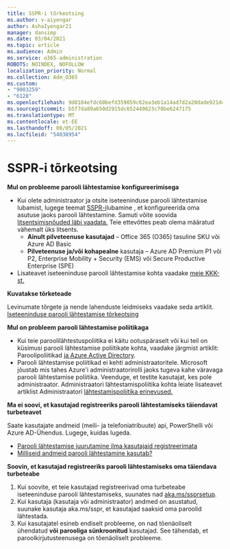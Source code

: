 ```yaml
---
title: SSPR-i tõrkeotsing
ms.author: v-aiyengar
author: AshaIyengar21
manager: dansimp
ms.date: 03/04/2021
ms.topic: article
ms.audience: Admin
ms.service: o365-administration
ROBOTS: NOINDEX, NOFOLLOW
localization_priority: Normal
ms.collection: Adm_O365
ms.custom:
- "9003259"
- "6128"
ms.openlocfilehash: 9d8184efdc60befd359059c62ea3eb1a14ad7d2a20dade921d4a71e424f52033
ms.sourcegitcommit: b5f7da89a650d2915dc652449623c78be6247175
ms.translationtype: MT
ms.contentlocale: et-EE
ms.lasthandoff: 08/05/2021
ms.locfileid: "54038954"
---
```

# <a name="troubleshoot-sspr"></a>SSPR-i tõrkeotsing

**Mul on probleeme parooli lähtestamise konfigureerimisega**

- Kui olete administraator ja otsite iseteeninduse parooli lähtestamise lubamist, lugege teemat [SSPR-i](https://docs.microsoft.com/azure/active-directory/authentication/tutorial-enable-sspr)lubamine , et konfigureerida oma asutuse jaoks parooli lähtestamine. Samuti võite soovida [litsentsimisnõuded läbi vaadata.](https://docs.microsoft.com/azure/active-directory/authentication/concept-sspr-licensing?WT.mc_id=Portal-Microsoft_Azure_Support) Teie ettevõttes peab olema määratud vähemalt üks litsents.
    - **Ainult pilveteenuse kasutajad** – Office 365 (O365) tasuline SKU või Azure AD Basic
    - **Pilveteenuse ja/või kohapealne** kasutaja – Azure AD Premium P1 või P2, Enterprise Mobility + Security (EMS) või Secure Productive Enterprise (SPE)
- Lisateavet iseteeninduse parooli lähtestamise kohta vaadake [meie KKK-st.](https://docs.microsoft.com/azure/active-directory/authentication/active-directory-passwords-faq?WT.mc_id=Portal-Microsoft_Azure_Support)

**Kuvatakse tõrketeade**

Levinumate tõrgete ja nende lahenduste leidmiseks vaadake seda artiklit. [Iseteeninduse parooli lähtestamise tõrkeotsing](https://docs.microsoft.com/azure/active-directory/authentication/active-directory-passwords-troubleshoot?WT.mc_id=Portal-Microsoft_Azure_Support)

**Mul on probleem parooli lähtestamise poliitikaga**

- Kui teie paroolilähtestuspoliitika ei käitu ootuspäraselt või kui teil on küsimusi parooli lähtestamise poliitikate kohta, vaadake järgmist artiklit: Paroolipoliitikad [ja Azure Active Directory](https://docs.microsoft.com/azure/active-directory/authentication/concept-sspr-policy?WT.mc_id=Portal-Microsoft_Azure_Support).
- Parooli lähtestamise poliitikad ei kehti administraatoritele. Microsoft jõustab mis tahes Azure'i administraatorirolli jaoks tugeva kahe väravaga parooli lähtestamise poliitika. Veenduge, et testite kasutajat, kes pole administraator. Administraatori lähtestamispoliitika kohta leiate lisateavet artiklist Administraatori [lähtestamispoliitika erinevused.](https://docs.microsoft.com/azure/active-directory/authentication/concept-sspr-policy?WT.mc_id=Portal-Microsoft_Azure_Support#administrator-reset-policy-differences)

**Ma ei soovi, et kasutajad registreeriks parooli lähtestamiseks täiendavat turbeteavet**

Saate kasutajate andmeid (meili- ja telefoniatribuute) api, PowerShelli või Azure AD-Ühendus. Lugege, kuidas lugeda.

- [Parooli lähtestamise juurutamine ilma kasutajaid registreerimata](https://docs.microsoft.com/azure/active-directory/active-directory-passwords-data?WT.mc_id=Portal-Microsoft_Azure_Support#set-and-read-authentication-data-using-powershell)
- [Milliseid andmeid parooli lähtestamine kasutab?](https://docs.microsoft.com/azure/active-directory/active-directory-passwords-data?WT.mc_id=Portal-Microsoft_Azure_Support)

**Soovin, et kasutajad registreeriks parooli lähtestamiseks oma täiendava turbeteabe**

1. Kui soovite, et teie kasutajad registreerivad oma turbeteabe iseteeninduse parooli lähtestamiseks, suunates nad [aka.ms/ssprsetup](https://mysignins.microsoft.com/security-info).
1. Kui kasutaja (kasutaja või administraator) andmed on asustatud, [](https://passwordreset.microsoftonline.com/) suunake kasutaja aka.ms/sspr, et kasutajad saaksid oma paroolid lähtestada.
1. Kui kasutajatel esineb endiselt probleeme, on nad tõenäoliselt ühendatud **või** **parooliga sünkroonitud** kasutajad. See tähendab, et paroolkirjutusteenusega on tõenäoliselt probleeme.